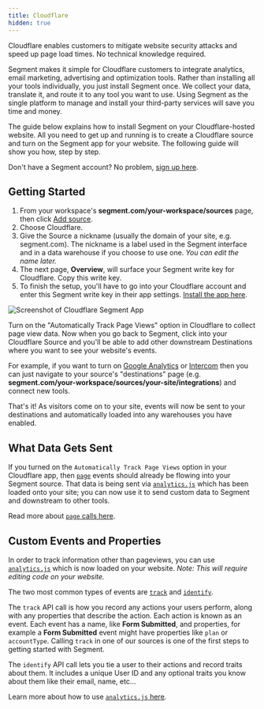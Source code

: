 ```yaml
---
title: Cloudflare
hidden: true
---
```


Cloudflare enables customers to mitigate website security attacks and speed up page load times. No technical knowledge required.

Segment makes it simple for Cloudflare customers to integrate analytics, email marketing, advertising and optimization tools. Rather than installing all your tools individually, you just install Segment once. We collect your data, translate it, and route it to any tool you want to use. Using Segment as the single platform to manage and install your third-party services will save you time and money.

The guide below explains how to install Segment on your Cloudflare-hosted website. All you need to get up and running is to create a Cloudflare source and turn on the Segment app for your website. The following guide will show you how, step by step.

Don't have a Segment account? No problem, [sign up here](https://segment.com/signup?utm_source=cloudflare&utm_medium=docs&utm_campaign=partners).

## Getting Started

1. From your workspace's **segment.com/your-workspace/sources** page, then click [Add source](https://segment.com/workspaces?next=sources/catalog).
2. Choose Cloudflare.
3. Give the Source a nickname (usually the domain of your site, e.g. segment.com). The nickname is a label used in the Segment interface and in a data warehouse if you choose to use one. *You can edit the name later.*
4. The next page, **Overview**, will surface your Segment write key for Cloudflare. Copy this write key.
5. To finish the setup, you'll have to go into your Cloudflare account and enter this Segment write key in their app settings. [Install the app  here](https://cloudflare.com/apps/segment/install?source=segment-docs).

![Screenshot of Cloudflare Segment App](https://i.imgur.com/LX36x8R.png)

Turn on the "Automatically Track Page Views" option in Cloudflare to collect page view data. Now when you go back to Segment, click into your Cloudflare Source and you'll be able to add other downstream Destinations where you want to see your website's events.

For example, if you want to turn on [Google Analytics](https://google.com/analytics) or [Intercom](https://intercom.com) then you can just navigate to your source's "destinations" page (e.g. **segment.com/your-workspace/sources/your-site/integrations**) and connect new tools.

That's it! As visitors come on to your site, events will now be sent to your destinations and automatically loaded into any warehouses you have enabled.

## What Data Gets Sent

If you turned on the `Automatically Track Page Views` option in your Cloudflare app, then [`page`](/docs/spec/page/) events should already be flowing into your Segment source. That data is being sent via [`analytics.js`](/docs/sources/website/analytics.js) which has been loaded onto your site; you can now use it to send custom data to Segment and downstream to other tools.

Read more about [`page` calls here](/docs/spec/page/).

## Custom Events and Properties

In order to track information other than pageviews, you can use [`analytics.js`](/docs/sources/website/analytics.js) which is now loaded on your website. *Note: This will require editing code on your website.*

The two most common types of events are [`track`](/docs/sources/website/analytics.js/#track) and [`identify`](/docs/sources/website/analytics.js/#identify).

The `track` API call is how you record any actions your users perform, along with any properties that describe the action. Each action is known as an event. Each event has a name, like **Form Submitted**, and properties, for example a **Form Submitted** event might have properties like `plan` or `accountType`. Calling `track` in one of our sources is one of the first steps to getting started with Segment.

The `identify` API call lets you tie a user to their actions and record traits about them. It includes a unique User ID and any optional traits you know about them like their email, name, etc...

Learn more about how to use [`analytics.js` here](/docs/sources/website/analytics.js/).
